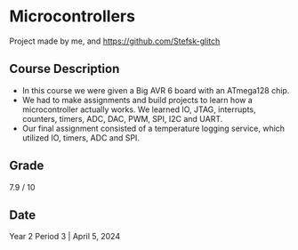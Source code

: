 # Microcontrollers
Project made by me, and https://github.com/Stefsk-glitch

## Course Description
- In this course we were given a Big AVR 6 board with an ATmega128 chip.
- We had to make assignments and build projects to learn how a microcontroller actually works. We learned IO, JTAG, interrupts, counters, timers, ADC, DAC, PWM, SPI, I2C and UART.
- Our final assignment consisted of a temperature logging service, which utilized IO, timers, ADC and SPI.

## Grade
7.9 / 10

## Date
Year 2 Period 3 | April 5, 2024
